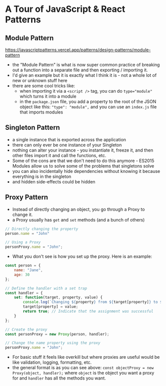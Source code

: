 # A Tour of JavaScript & React Patterns

## Module Pattern

https://javascriptpatterns.vercel.app/patterns/design-patterns/module-pattern

- the "Module Pattern" is what is now super common practice of breaking out a function into a
separate file and then exporting / importing it.
- I'd give an example but it is exactly what I think it is - not a whole lot of new or unknown stuff
here
- there are some cool tricks like:
  - when importing it via a `<script />` tag, you can do `type="module"` which turns it into a module
  - in the `package.json` file, you add a property to the root of the JSON object like this:
  `"type": "module",` and you can use an `index.js` file that imports modules

## Singleton Pattern

- a single instance that is exported across the application
- there can only ever be one instance of your Singleton
- nothing can alter your instance - you instantiate it, freeze it, and then other files import it
and call the functions, etc.
- Some of the cons are that we don't need to do this anymore - ES2015 Modules allow us to solve some
of the problems that singletons solve
- you can also incidentally hide dependencies without knowing it because everything is in the singleton
- and hidden side-effects could be hidden

## Proxy Pattern

- Instead of directly changing an object, you go through a Proxy to change it.
- a Proxy usually has `get` and `set` methods (and a bunch of others)

```js
// Directly changing the property
person.name = "John"

// Using a Proxy
personProxy.name = "John";
```
- What you don't see is how you set up the proxy. Here is an example:

```js
const person = {
    name: "Jane",
    age: 30
};

// Define the handler with a set trap
const handler = {
    set: function(target, property, value) {
        console.log(`Changing ${property} from ${target[property]} to ${value}`);
        target[property] = value;
        return true; // Indicate that the assignment was successful
    }
};

// Create the proxy
const personProxy = new Proxy(person, handler);

// Change the name property using the proxy
personProxy.name = "John";
```
- For basic stuff it feels like overkill but where proxies are useful would be like validation, logging,
formatting, etc.
- the general format is as you can see above: `const objectProxy = new Proxy(object, handler);` where
`object` is the object you want a proxy for and `handler` has all the methods you want.